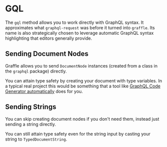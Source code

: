 # GQL

<!--@include: @/_snippets/example-links/gql.md-->

The `gql` method allows you to work directly with GraphQL syntax. It approximates what `graphql-request` was before it turned into `graffle`. Its name is also strategically chosen to leverage automatic GraphQL syntax highlighting that editors generally provide.

## Sending Document Nodes

Graffle allows you to send `DocumentNode` instances (created from a class in the `graphql` package) directly.

<!--@include: @/_snippets/examples/gql/gql-document-node.detail.md-->

You can attain type safety by creating your document with type variables. In a typical real project this would be something that a tool like [GraphQL Code Generator automatically](https://the-guild.dev/graphql/codegen) does for you.

<!--@include: @/_snippets/examples/gql/gql-document-node-typed.detail.md-->

## Sending Strings

You can skip creating document nodes if you don't need them, instead just sending a string directly.

<!--@include: @/_snippets/examples/gql/gql-string.detail.md-->

You can still attain type safety even for the string input by casting your string to `TypedDocumentString`.

<!--@include: @/_snippets/examples/gql/gql-string-typed.detail.md-->

